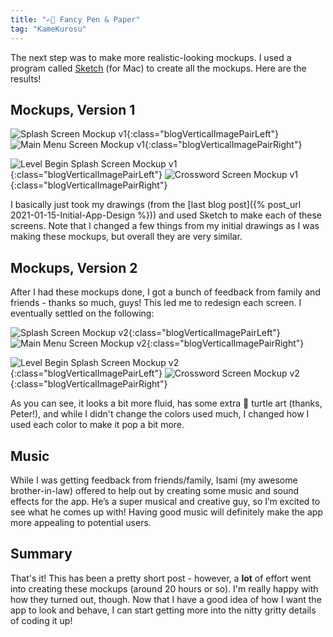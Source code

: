 ```yaml
---
title: "✍🏻 Fancy Pen & Paper"
tag: "KameKurosu"
---
```


The next step was to make more realistic-looking mockups. I used a program called <a href="https://www.sketch.com/"><u>Sketch</u></a> (for Mac) to create all the mockups. Here are the results! <!--more-->

## Mockups, Version 1

![Splash Screen Mockup v1](/assets/images/blog-kamekurosu/mockup-v1-splash-screen.png){:class="blogVerticalImagePairLeft"}
![Main Menu Screen Mockup v1](/assets/images/blog-kamekurosu/mockup-v1-main-menu-view.png){:class="blogVerticalImagePairRight"}

![Level Begin Splash Screen Mockup v1](/assets/images/blog-kamekurosu/mockup-v1-level-begin-splash-screen.png){:class="blogVerticalImagePairLeft"}
![Crossword Screen Mockup v1](/assets/images/blog-kamekurosu/mockup-v1-crossword-view.png){:class="blogVerticalImagePairRight"}

I basically just took my drawings (from the [last blog post]({% post_url 2021-01-15-Initial-App-Design %})) and used Sketch to make each of these screens. Note that I changed a few things from my initial drawings as I was making these mockups, but overall they are very similar.

## Mockups, Version 2

After I had these mockups done, I got a bunch of feedback from family and friends - thanks so much, guys! This led me to redesign each screen. I eventually settled on the following:

![Splash Screen Mockup v2](/assets/images/blog-kamekurosu/mockup-v2-splash-screen.png){:class="blogVerticalImagePairLeft"}
![Main Menu Screen Mockup v2](/assets/images/blog-kamekurosu/mockup-v2-main-menu-view.png){:class="blogVerticalImagePairRight"}

![Level Begin Splash Screen Mockup v2](/assets/images/blog-kamekurosu/mockup-v2-level-begin-splash-screen.png){:class="blogVerticalImagePairLeft"}
![Crossword Screen Mockup v2](/assets/images/blog-kamekurosu/mockup-v2-crossword-view.png){:class="blogVerticalImagePairRight"}

As you can see, it looks a bit more fluid, has some extra :turtle: turtle art (thanks, Peter!), and while I didn't change the colors used much, I changed how I used each color to make it pop a bit more.

## Music

While I was getting feedback from friends/family, Isami (my awesome brother-in-law) offered to help out by creating some music and sound effects for the app. He’s a super musical and creative guy, so I’m excited to see what he comes up with! Having good music will definitely make the app more appealing to potential users.

## Summary

That's it! This has been a pretty short post - however, a **lot** of effort went into creating these mockups (around 20 hours or so). I'm really happy with how they turned out, though. Now that I have a good idea of how I want the app to look and behave, I can start getting more into the nitty gritty details of coding it up!
